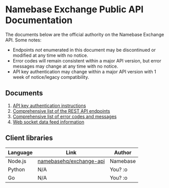 Namebase Exchange Public API Documentation
==
The documents below are the official authority on the Namebase Exchange API. Some notes:

* Endpoints _not_ enumerated in this document may be discontinued or modified at any time with no notice.
* Error codes will remain consistent within a major API version, but error messages may change at any time with no notice.
* API key authentication may change within a major API version with 1 week of notice/legacy compatibility.

## Documents

1. [API key authentication instructions](./auth.md)
2. [Comprehensive list of the REST API endpoints](./rest-api.md)
3. [Comprehensive list of error codes and messages](./error-codes.md)
4. [Web socket data feed information](./web-socket-api.md)

## Client libraries

Language | Link | Author
------------ | ------------ | ---
Node.js | [namebasehq/exchange-api](https://github.com/namebasehq/exchange-api) | Namebase
Python | N/A | You? :o
Go | N/A | You? :o

